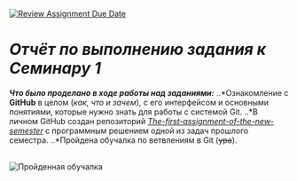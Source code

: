 [![Review Assignment Due Date](https://classroom.github.com/assets/deadline-readme-button-22041afd0340ce965d47ae6ef1cefeee28c7c493a6346c4f15d667ab976d596c.svg)](https://classroom.github.com/a/I8-8IFxo)
# *Отчёт по выполнению задания к Семинару 1*

_**Что было проделано в ходе работы над заданиями:**_
..*Ознакомление с **GitHub** в целом (_как, что и зачем_), с его интерфейсом и основными понятиями, которые нужно знать для работы с системой Git.
..*В личном GitHub создан репозиторий [_The-first-assignment-of-the-new-semester_](https://github.com/daria-kib/daria-kib-The-first-assignment-of-the-new-semester "Хи-хи-хи-хи-хи") с программным решением одной из задач прошлого семестра.
..*Пройдена обучалка по ветвлениям в Git (~~ура~~).


</br>![Пройденная обучалка](pic1.PNG)
